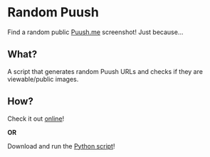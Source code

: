# Random Puush
Find a random public [Puush.me](https://puush.me) screenshot!
Just because...

## What?
A script that generates random Puush URLs and checks if they are viewable/public images.

## How?
Check it out [online](https://github.com/Maxzilla60/Random-Puush/tree/flask-website)!

**OR**

Download and run the [Python script](https://github.com/Maxzilla60/Random-Puush/tree/python-script)!
